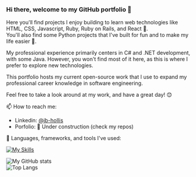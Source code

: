 ### Hi there, welcome to my GitHub portfolio 👋

Here you'll find projects I enjoy building to learn web technologies like HTML, CSS, Javascript, Ruby, Ruby on Rails, and React 🚀.  
You'll also find some Python projects that I've built for fun and to make my life easier 🎉.  

My professional experience primarily centers in C# and .NET development, with some Java. However, you won't find most of it here, as this is where I prefer to explore new technologies.  

This portfolio hosts my current open-source work that I use to expand my professional career knowledge in software engineering.  

Feel free to take a look around at my work, and have a great day! 😊  

📫 How to reach me:
- Linkedin: [@jb-hollis](https://www.linkedin.com/in/jb-hollis/)  
- Porfolio: 🚧 Under construction (check my repos)  

🔧 Languages, frameworks, and tools I've used:  
  
[![My Skills](https://skillicons.dev/icons?i=androidstudio,atom,aws,azure,c,cs,css,django,docker,dotnet,git,github,gradle,html,java,js,kotlin,lua,mysql,postgres,py,rabbitmq,react,ruby,rails,selenium,visualstudio,vscode)](https://skillicons.dev)  

![My GitHub stats](https://github-readme-stats.vercel.app/api?username=jacob-hollis&show_icons=true&theme=blueberry)  
![Top Langs](https://github-readme-stats.vercel.app/api/top-langs/?username=jacob-hollis&layout=compact&theme=blueberry)
